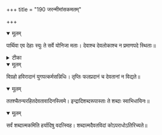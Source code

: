 +++
title = "190 जरन्मीमांसकमतम्"

+++


<details open><summary>मूलम्</summary>

पार्थिवा एव देहाः स्युः ते सर्वे योनिजा मताः। देवाश्च देवलोकाश्च न प्रमाणपदे स्थिताः॥
</details>



<details><summary>टीका</summary>

प. म.[17 भ]
</details>



<details open><summary>मूलम्</summary>

विग्रहो हविरादानं युगपत्कर्मसन्निधिः। तृप्तिः फलप्रदानं च देवतानां न विद्यते॥
</details>



<details open><summary>मूलम्</summary>

ततश्चैतन्यरहितदेवतावादिनस्त्विमे। इन्द्रादिशब्दरूपास्ताः ते शब्दाः स्वाभिधायिनः॥
</details>



<details open><summary>मूलम्</summary>

सर्वं शब्दात्मकमिति हर्यादिषु वदत्स्विह। शब्दात्मदैवतविदां कोऽपराधोऽतिरिच्यते॥
</details>

